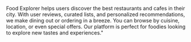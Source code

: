 Food Explorer helps users discover the best restaurants and cafes in their city. With user reviews, curated lists, and personalized recommendations, we make dining out or ordering in a breeze. You can browse by cuisine, location, or even special offers. Our platform is perfect for foodies looking to explore new tastes and experiences."

